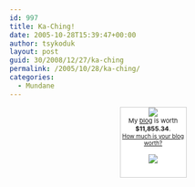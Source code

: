 ```yaml
---
id: 997
title: Ka-Ching!
date: 2005-10-28T15:39:47+00:00
author: tsykoduk
layout: post
guid: 30/2008/12/27/ka-ching
permalink: /2005/10/28/ka-ching/
categories:
  - Mundane
---
```

<center><div style="border: 1px solid #cccccc; background-color: white; width: 115px; text-align: center; padding: 0 0 10px 0;"><p style="margin: 0"><img src="http://static.flickr.com/23/25822676_789bf55448_t.jpg" style="border:0;"/><br />         <span style="font-size: 11px;">My <a href="http://greg.nokes.name">blog</a> is worth <b>$11,855.34</b>.</span><br /><span style="font-size: 10px;"><a href="http://www.business-opportunities.biz/projects/how-much-is-your-blog-worth/">How much is your blog worth?</a></span></p><p><a href="http://www.technorati.com/" style="border: 0px;"><img src="http://technorati.com/pix/tech-logo-embed.gif" style="border: 0px;"/></a></p></div></center>